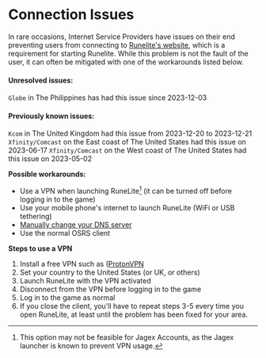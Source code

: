 # Connection Issues

In rare occasions, Internet Service Providers have issues on their end preventing users from connecting to [Runelite's website](https://runelite.net/), which is a requirement for starting Runelite. While this problem is not the fault of the user, it can often be mitigated with one of the workarounds listed below.

#### Unresolved issues:
`Globe` in The Philippines has had this issue since 2023-12-03

#### Previously known issues:
`Kcom` in The United Kingdom had this issue from 2023-12-20 to 2023-12-21
`Xfinity/Comcast` on the East coast of The United States had this issue on 2023-06-17
`Xfinity/Comcast` on the West coast of The United States had this issue on 2023-05-02

**__Possible workarounds:__**
- Use a VPN when launching RuneLite[^1] (it can be turned off before logging in to the game)
- Use your mobile phone's internet to launch RuneLite (WiFi or USB tethering)
- [Manually change your DNS server](https://www.windowscentral.com/how-change-your-pcs-dns-settings-windows-10#article-46409:~:text=Open%20Control%20Panel.)
- Use the normal OSRS client

**Steps to use a VPN**
1) Install a free VPN such as ([ProtonVPN](https://protonvpn.com/support/protonvpn-windows-vpn-application/)
2) Set your country to the United States (or UK, or others)
3) Launch RuneLite with the VPN activated
4) Disconnect from the VPN before logging in to the game
5) Log in to the game as normal
6) If you close the client, you'll have to repeat steps 3-5 every time you open RuneLite, at least until the problem has been fixed for your area.

[^1]: This option may not be feasible for Jagex Accounts, as the Jagex launcher is known to prevent VPN usage.
